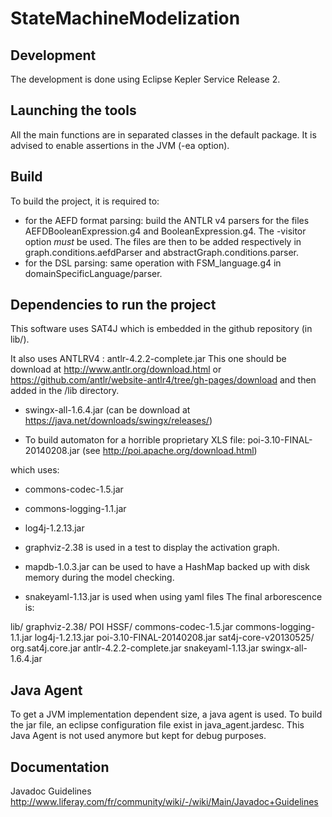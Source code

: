 StateMachineModelization
========================

Development
------------

The development is done using Eclipse Kepler Service Release 2.

Launching the tools
-------------------

All the main functions are in separated classes in the default package.
It is advised to enable assertions in the JVM (-ea option).

Build
-----

To build the project, it is required to:
- for the AEFD format parsing:
build the ANTLR v4 parsers for the files AEFDBooleanExpression.g4 and 
BooleanExpression.g4. The -visitor option *must* be used. The files are then to 
be added respectively in graph.conditions.aefdParser and 
abstractGraph.conditions.parser.
- for the DSL parsing: same operation with FSM_language.g4 in 
domainSpecificLanguage/parser.

Dependencies to run the project
-------------------------------

This software uses SAT4J which is embedded in the github repository (in lib/).

It also uses ANTLRV4 : antlr-4.2.2-complete.jar
This one should be download at <a>http://www.antlr.org/download.html</a>
or <a>https://github.com/antlr/website-antlr4/tree/gh-pages/download</a> and
then added in the /lib directory.

- swingx-all-1.6.4.jar (can be download at https://java.net/downloads/swingx/releases/)

- To build automaton for a horrible proprietary XLS file:
poi-3.10-FINAL-20140208.jar (see http://poi.apache.org/download.html)

which uses:
- commons-codec-1.5.jar
- commons-logging-1.1.jar
- log4j-1.2.13.jar

- graphviz-2.38 is used in a test to display the activation graph.
- mapdb-1.0.3.jar can be used to have a HashMap backed up with disk memory
during the model checking.

- snakeyaml-1.13.jar is used when using yaml files
The final arborescence is:

lib/
  graphviz-2.38/
  POI HSSF/
    commons-codec-1.5.jar
    commons-logging-1.1.jar
    log4j-1.2.13.jar
    poi-3.10-FINAL-20140208.jar
  sat4j-core-v20130525/
    org.sat4j.core.jar
  antlr-4.2.2-complete.jar
  snakeyaml-1.13.jar
  swingx-all-1.6.4.jar

Java Agent
----------

To get a JVM implementation dependent size, a java agent is used. To build the
jar file, an eclipse configuration file exist in java_agent.jardesc.
This Java Agent is not used anymore but kept for debug purposes.

Documentation
-------------

Javadoc Guidelines
<a>http://www.liferay.com/fr/community/wiki/-/wiki/Main/Javadoc+Guidelines</a>